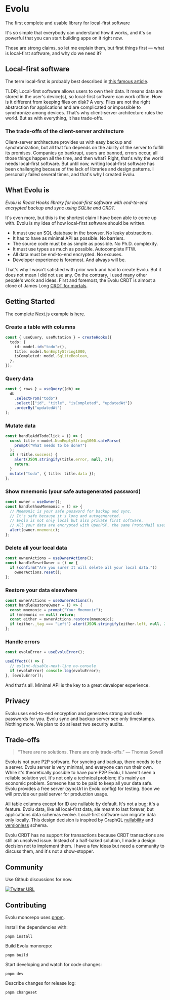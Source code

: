 # Evolu

The first complete and usable library for local-first software

It's so simple that everybody can understand how it works, and it's so powerful that you can start building apps on it right now.

Those are strong claims, so let me explain them, but first things first — what is local-first software, and why do we need it?

## Local-first software

The term local-first is probably best described in [this famous article](https://www.inkandswitch.com/local-first/).

TLDR; Local-first software allows users to own their data. It means data are stored in the user's device(s), so local-first software can work offline. How is it different from keeping files on disk? A very. Files are not the right abstraction for applications and are complicated or impossible to synchronize among devices. That's why client-server architecture rules the world. But as with everything, it has trade-offs.

### The trade-offs of the client-server architecture

Client-server architecture provides us with easy backup and synchronization, but all that fun depends on the ability of the server to fulfill its promises. Companies go bankrupt, users are banned, errors occur, all those things happen all the time, and then what? Right, that's why the world needs local-first software. But until now, writing local-first software has been challenging because of the lack of libraries and design patterns. I personally failed several times, and that's why I created Evolu.

## What Evolu is

_Evolu is React Hooks library for local-first software with end-to-end encrypted backup and sync using SQLite and CRDT._

It's even more, but this is the shortest claim I have been able to come up with. Evolu is my idea of how local-first software should be written.

- It must use an SQL database in the browser. No leaky abstractions.
- It has to have as minimal API as possible. No barriers.
- The source code must be as simple as possible. No Ph.D. complexity.
- It must use types as much as possible. Autocomplete FTW.
- All data must be end-to-end encrypted. No excuses.
- Developer experience is foremost. And always will be.

That's why I wasn't satisfied with prior work and had to create Evolu. But it does not mean I did not use any. On the contrary, I used many other people's work and ideas. First and foremost, the Evolu CRDT is almost a clone of James Long [CRDT for mortals](https://www.youtube.com/watch?v=DEcwa68f-jY).

## Getting Started

The complete Next.js example is [here](https://github.com/evoluhq/evolu/tree/main/apps/web).

### Create a table with columns

```ts
const { useQuery, useMutation } = createHooks({
  todo: {
    id: model.id<"todo">(),
    title: model.NonEmptyString1000,
    isCompleted: model.SqliteBoolean,
  },
});
```

### Query data

```ts
const { rows } = useQuery((db) =>
  db
    .selectFrom("todo")
    .select(["id", "title", "isCompleted", "updatedAt"])
    .orderBy("updatedAt")
);
```

### Mutate data

```ts
const handleAddTodoClick = () => {
  const title = model.NonEmptyString1000.safeParse(
    prompt("What needs to be done?")
  );
  if (!title.success) {
    alert(JSON.stringify(title.error, null, 2));
    return;
  }
  mutate("todo", { title: title.data });
};
```

### Show mnemonic (your safe autogenerated password)

```ts
const owner = useOwner();
const handleShowMnemonic = () => {
  // Mnemonic is your safe password for backup and sync.
  // It's safe because it's long and autogenerated.
  // Evolu is not only local but also private first software.
  // All your data are encrypted with OpenPGP, the same ProtonMail uses.
  alert(owner.mnemonic);
};
```

### Delete all your local data

```ts
const ownerActions = useOwnerActions();
const handleResetOwner = () => {
  if (confirm("Are you sure? It will delete all your local data."))
    ownerActions.reset();
};
```

### Restore your data elsewhere

```ts
const ownerActions = useOwnerActions();
const handleRestoreOwner = () => {
  const mnemonic = prompt("Your Mnemonic");
  if (mnemonic == null) return;
  const either = ownerActions.restore(mnemonic);
  if (either._tag === "Left") alert(JSON.stringify(either.left, null, 2));
};
```

### Handle errors

```ts
const evoluError = useEvoluError();

useEffect(() => {
  // eslint-disable-next-line no-console
  if (evoluError) console.log(evoluError);
}, [evoluError]);
```

And that's all. Minimal API is the key to a great developer experience.

## Privacy

Evolu uses end-to-end encryption and generates strong and safe passwords for you. Evolu sync and backup server see only timestamps. Nothing more. We plan to do at least two security audits.

## Trade-offs

> “There are no solutions. There are only trade-offs.” ― Thomas Sowell

Evolu is not pure P2P software. For syncing and backup, there needs to be a server. Evolu server is very minimal, and everyone can run their own. While it's theoretically possible to have pure P2P Evolu, I haven't seen a reliable solution yet. It's not only a technical problem; it's mainly an economic problem. Someone has to be paid to keep all your data safe. Evolu provides a free server (syncUrl in Evolu config) for testing. Soon we will provide our paid server for production usage.

All table columns except for ID are nullable by default. It's not a bug; it's a feature. Evolu data, like all local-first data, ale meant to last forever, but applications data schemas evolve. Local-first software can migrate data only locally. This design decision is inspired by GraphQL [nullability](https://graphql.org/learn/best-practices/#nullability) and [versionless](https://graphql.org/learn/best-practices/#versioning) schema.

Evolu CRDT has no support for transactions because CRDT transactions are still an unsolved issue. Instead of a half-baked solution, I made a design decision not to implement them. I have a few ideas but need a community to discuss them, and it's not a show-stopper.

## Community

Use Github discussions for now.

[![Twitter URL](https://img.shields.io/twitter/url/https/twitter.com/evoluhq.svg?style=social&label=Follow%20%40evoluhq)](https://twitter.com/evoluhq)

## Contributing

Evolu monorepo uses [pnpm](https://pnpm.io/).

Install the dependencies with:

```
pnpm install
```

Build Evolu monorepo:

```
pnpm build
```

Start developing and watch for code changes:

```
pnpm dev
```

Describe changes for release log:

```
pnpm changeset
```
